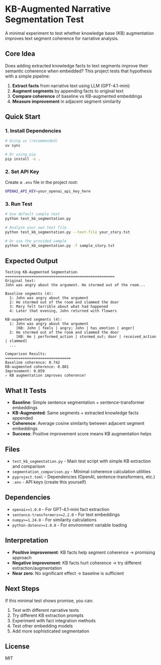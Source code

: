 # KB-Augmented Narrative Segmentation Test

A minimal experiment to test whether knowledge base (KB) augmentation improves text segment coherence for narrative analysis.

## Core Idea

Does adding extracted knowledge facts to text segments improve their semantic coherence when embedded? This project tests that hypothesis with a simple pipeline:

1. **Extract facts** from narrative text using LLM (GPT-4.1-mini)
2. **Augment segments** by appending facts to original text  
3. **Compare coherence** of baseline vs KB-augmented embeddings
4. **Measure improvement** in adjacent segment similarity

## Quick Start

### 1. Install Dependencies

```bash
# Using uv (recommended)
uv sync

# Or using pip
pip install -e .
```

### 2. Set API Key

Create a `.env` file in the project root:

```bash
OPENAI_API_KEY=your_openai_api_key_here
```

### 3. Run Test

```bash
# Use default sample text
python test_kb_segmentation.py

# Analyze your own text file
python test_kb_segmentation.py --text-file your_story.txt

# Or use the provided sample
python test_kb_segmentation.py -f sample_story.txt
```

## Expected Output

```
Testing KB-Augmented Segmentation
==================================================
Original text:
John was angry about the argument. He stormed out of the room...

Baseline segments (4):
  1: John was angry about the argument
  2: He stormed out of the room and slammed the door
  3: Mary felt terrible about what had happened
  4: Later that evening, John returned with flowers

KB-augmented segments (4):
  1: John was angry about the argument
     [KB: John | feels | angry; John | has_emotion | anger]
  2: He stormed out of the room and slammed the door
     [KB: He | performed_action | stormed_out; door | received_action | slammed]
  ...

Comparison Results:
==============================
Baseline coherence: 0.742
KB-augmented coherence: 0.801
Improvement: 0.059
✓ KB augmentation improves coherence!
```

## What It Tests

- **Baseline**: Simple sentence segmentation + sentence-transformer embeddings
- **KB-Augmented**: Same segments + extracted knowledge facts appended
- **Coherence**: Average cosine similarity between adjacent segment embeddings
- **Success**: Positive improvement score means KB augmentation helps

## Files

- `test_kb_segmentation.py` - Main test script with simple KB extraction and comparison
- `segmentation_comparison.py` - Minimal coherence calculation utilities  
- `pyproject.toml` - Dependencies (OpenAI, sentence-transformers, etc.)
- `.env` - API keys (create this yourself)

## Dependencies

- `openai>=1.0.0` - For GPT-4.1-mini fact extraction
- `sentence-transformers>=2.2.0` - For text embeddings
- `numpy>=1.24.0` - For similarity calculations
- `python-dotenv>=1.0.0` - For environment variable loading

## Interpretation

- **Positive improvement**: KB facts help segment coherence → promising approach
- **Negative improvement**: KB facts hurt coherence → try different extraction/augmentation
- **Near zero**: No significant effect → baseline is sufficient

## Next Steps

If this minimal test shows promise, you can:

1. Test with different narrative texts
2. Try different KB extraction prompts
3. Experiment with fact integration methods
4. Test other embedding models
5. Add more sophisticated segmentation

## License

MIT
